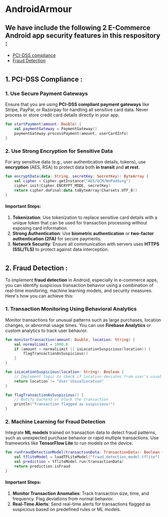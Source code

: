# AndroidArmour

## We have include the following 2 E-Commerce Android app security features in this respository :
- [PCI-DSS compliance](#section-1) 
- [Fraud Detection](#section-2)

# <a name="section-1">
## 1. PCI-DSS Compliance :

### 1. **Use Secure Payment Gateways**

Ensure that you are using **PCI-DSS compliant payment gateways** like Stripe, PayPal, or Razorpay for handling all sensitive card data. Never process or store credit card details directly in your app.

```kotlin
fun startPayment(amount: Double) {
    val paymentGateway = PaymentGateway()
    paymentGateway.processPayment(amount, userCardInfo)
}
```

### 2. **Use Strong Encryption for Sensitive Data**

For any sensitive data (e.g., user authentication details, tokens), use **encryption** (AES, RSA) to protect data both **in transit** and **at rest**.

```kotlin
fun encryptData(data: String, secretKey: SecretKey): ByteArray {
    val cipher = Cipher.getInstance("AES/GCM/NoPadding")
    cipher.init(Cipher.ENCRYPT_MODE, secretKey)
    return cipher.doFinal(data.toByteArray(Charsets.UTF_8))
}
```

#### Important Steps:
1. **Tokenization**: Use tokenization to replace sensitive card details with a unique token that can be used for transaction processing without exposing card information.
2. **Strong Authentication**: Use **biometric authentication** or **two-factor authentication (2FA)** for secure payments.
3. **Network Security**: Ensure all communication with servers uses **HTTPS (SSL/TLS)** to protect against data interception.

</a>


# <a name="section-2">

## 2. Fraud Detection :

To implement **fraud detection** in Android, especially in e-commerce apps, you can identify suspicious transaction behavior using a combination of real-time monitoring, machine learning models, and security measures. Here's how you can achieve this:

### 1. **Transaction Monitoring Using Behavioral Analytics**

Monitor transactions for unusual patterns such as large purchases, location changes, or abnormal usage times. You can use **Firebase Analytics** or custom analytics to track user behavior.

```kotlin
fun monitorTransaction(amount: Double, location: String) {
    val normalLimit = 1000.0
    if (amount > normalLimit || isLocationSuspicious(location)) {
        flagTransactionAsSuspicious()
    }
}

fun isLocationSuspicious(location: String): Boolean {
    // Implement logic to check if location deviates from user's usual locations
    return location != "User'sUsualLocation"
}

fun flagTransactionAsSuspicious() {
    // Notify backend or block the transaction
    println("Transaction flagged as suspicious!")
}
```

### 2. **Machine Learning for Fraud Detection**

Integrate **ML models** trained on transaction data to detect fraud patterns, such as unexpected purchase behavior or rapid multiple transactions. Use frameworks like **TensorFlow Lite** to run models on the device.

```kotlin
fun runFraudDetectionModel(transactionData: TransactionData): Boolean {
    val tfliteModel = loadTFLiteModel("fraud_detection_model.tflite")
    val prediction = tfliteModel.run(transactionData)
    return prediction.isFraud
}
```

#### Important Steps:
1. **Monitor Transaction Anomalies**: Track transaction size, time, and frequency. Flag deviations from normal behavior.
2. **Real-Time Alerts**: Send real-time alerts for transactions flagged as suspicious based on predefined rules or ML models.

</a>


